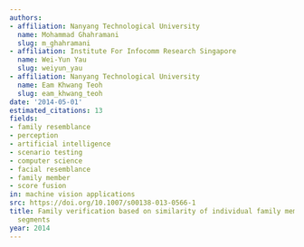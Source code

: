 ```yaml
---
authors:
- affiliation: Nanyang Technological University
  name: Mohammad Ghahramani
  slug: m_ghahramani
- affiliation: Institute For Infocomm Research Singapore
  name: Wei-Yun Yau
  slug: weiyun_yau
- affiliation: Nanyang Technological University
  name: Eam Khwang Teoh
  slug: eam_khwang_teoh
date: '2014-05-01'
estimated_citations: 13
fields:
- family resemblance
- perception
- artificial intelligence
- scenario testing
- computer science
- facial resemblance
- family member
- score fusion
in: machine vision applications
src: https://doi.org/10.1007/s00138-013-0566-1
title: Family verification based on similarity of individual family member's facial
  segments
year: 2014
---
```

